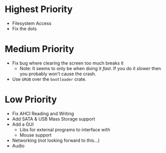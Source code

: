 # Highest Priority
- Filesystem Access
- Fix the dots

# Medium Priority
- Fix bug where clearing the screen too much breaks it
    - Note: It seems to only be when doing it *fast*. If you do it *slower* then you probably won't cause the crash.
- Use `GRUB` over the `bootloader` crate.

# Low Priority
- Fix AHCI Reading and Writing
- Add SATA & USB Mass Storage support
- Add a GUI
    - Libs for external programs to interface with
    - Mouse support
- Networking (not looking forward to this...)
- Audio
